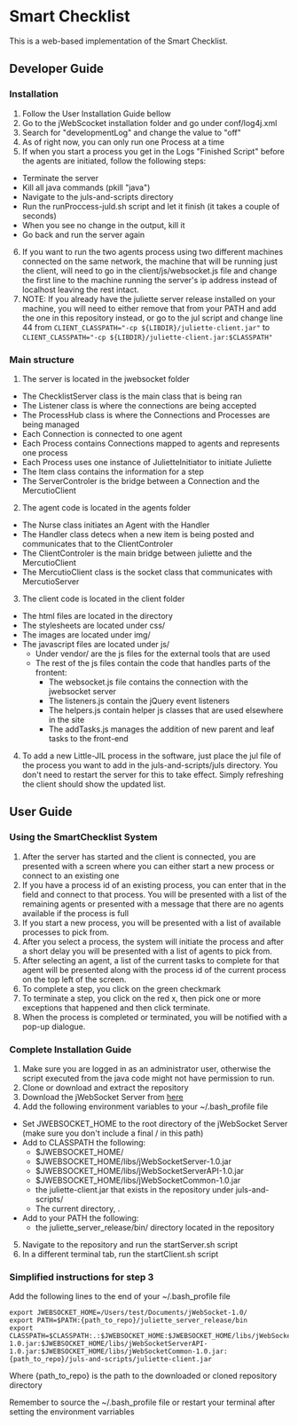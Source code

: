 # Smart Checklist

This is a web-based implementation of the Smart Checklist.

## Developer Guide

### Installation
1. Follow the User Installation Guide bellow
2. Go to the jWebScocket installation folder and go under conf/log4j.xml
3. Search for "developmentLog" and change the value to "off"
4. As of right now, you can only run one Process at a time
5. If when you start a process you get in the Logs "Finished Script" before the agents are initiated, follow the following steps:
  - Terminate the server
  - Kill all java commands (pkill "java")
  - Navigate to the juls-and-scripts directory
  - Run the runProccess-juld.sh script and let it finish (it takes a couple of seconds)
  - When you see no change in the output, kill it
  - Go back and run the server again
6. If you want to run the two agents process using two different machines connected on the same network, the machine that will be running just the client, will need to go in the client/js/websocket.js file and change the first line to the machine running the server's ip address instead of localhost leaving the rest intact.
7. NOTE: If you already have the juliette server release installed on your machine, you will need to either remove that from your PATH and add the one in this repository instead, or go to the jul script and change line 44 from `CLIENT_CLASSPATH="-cp ${LIBDIR}/juliette-client.jar"` to `CLIENT_CLASSPATH="-cp ${LIBDIR}/juliette-client.jar:$CLASSPATH"`

### Main structure
1. The server is located in the jwebsocket folder
  - The ChecklistServer class is the main class that is being ran
  - The Listener class is where the connections are being accepted
  - The ProcessHub class is where the Connections and Processes are being managed
  - Each Connection is connected to one agent
  - Each Process contains Connections mapped to agents and represents one process
  - Each Process uses one instance of JulietteInitiator to initiate Juliette
  - The Item class contains the information for a step
  - The ServerControler is the bridge between a Connection and the MercutioClient
2. The agent code is located in the agents folder
  - The Nurse class initiates an Agent with the Handler
  - The Handler class detecs when a new item is being posted and communicates that to the ClientControler
  - The ClientControler is the main bridge between juliette and the MercutioClient
  - The MercutioClient class is the socket class that communicates with MercutioServer
3. The client code is located in the client folder
  - The html files are located in the directory
  - The stylesheets are located under css/
  - The images are located under img/
  - The javascript files are located under js/
    - Under vendor/ are the js files for the external tools that are used
    - The rest of the js files contain the code that handles parts of the frontent:
      - The websocket.js file contains the connection with the jwebsocket server
      - The listeners.js contain the jQuery event listeners
      - The helpers.js contain helper js classes that are used elsewhere in the site
      - The addTasks.js manages the addition of new parent and leaf tasks to the front-end
4. To add a new Little-JIL process in the software, just place the jul file of the process you want to add in the juls-and-scripts/juls directory. You don't need to restart the server for this to take effect. Simply refreshing the client should show the updated list.


## User Guide

### Using the SmartChecklist System
1. After the server has started and the client is connected, you are presented with a screen where you can either start a new process or connect to an existing one
2. If you have a process id of an existing process, you can enter that in the field and connect to that process. You will be presented with a list of the remaining agents or presented with a message that there are no agents available if the process is full
3. If you start a new process, you will be presented with a list of available processes to pick from.
4. After you select a process, the system will initiate the process and after a short delay you will be presented with a list of agents to pick from.
5. After selecting an agent, a list of the current tasks to complete for that agent will be presented along with the process id of the current process on the top left of the screen.
6. To complete a step, you click on the green checkmark
7. To terminate a step, you click on the red x, then pick one or more exceptions that happened and then click terminate.
8. When the process is completed or terminated, you will be notified with a pop-up dialogue.

### Complete Installation Guide
1. Make sure you are logged in as an administrator user, otherwise the script executed from the java code might not have permission to run.
2. Clone or download and extract the repository
3. Download the jWebSocket Server from [here](http://cdn.jwebsocket.org/jwebsocket-1.0/jWebSocketServer-1.0.zip)
4. Add the following environment variables to your ~/.bash_profile file
  - Set JWEBSOCKET_HOME to the root directory of the jWebSocket Server (make sure you don't include a final / in this path)
  - Add to CLASSPATH the following:
    - $JWEBSOCKET_HOME/
    - $JWEBSOCKET_HOME/libs/jWebSocketServer-1.0.jar
    - $JWEBSOCKET_HOME/libs/jWebSocketServerAPI-1.0.jar
    - $JWEBSOCKET_HOME/libs/jWebSocketCommon-1.0.jar
    - the juliette-client.jar that exists in the repository under juls-and-scripts/
    - The current directory, .
  - Add to your PATH the following:
    - the juliette_server_release/bin/ directory located in the repository
5. Navigate to the repository and run the startServer.sh script
6. In a different terminal tab, run the startClient.sh script

### Simplified instructions for step 3
Add the following lines to the end of your ~/.bash_profile file

```
export JWEBSOCKET_HOME=/Users/test/Documents/jWebSocket-1.0/
export PATH=$PATH:{path_to_repo}/juliette_server_release/bin
export CLASSPATH=$CLASSPATH:.:$JWEBSOCKET_HOME:$JWEBSOCKET_HOME/libs/jWebSocketServer-1.0.jar:$JWEBSOCKET_HOME/libs/jWebSocketServerAPI-1.0.jar:$JWEBSOCKET_HOME/libs/jWebSocketCommon-1.0.jar:{path_to_repo}/juls-and-scripts/juliette-client.jar
```

Where {path_to_repo} is the path to the downloaded or cloned repository directory

Remember to source the ~/.bash_profile file or restart your terminal after setting the environment varriables
